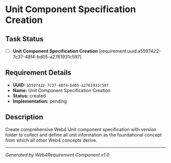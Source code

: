 # Unit Component Specification Creation

## Task Status
- [ ] **Unit Component Specification Creation** [requirement:uuid:a5597422-7c37-48f4-bd05-a2761931c597]

## Requirement Details

- **UUID:** `a5597422-7c37-48f4-bd05-a2761931c597`
- **Name:** Unit Component Specification Creation
- **Status:** created
- **Implementation:** pending

## Description

Create comprehensive Web4 Unit component specification with version folder to collect and define all unit information as the foundational concept from which all other Web4 concepts derive.

---

*Generated by Web4Requirement Component v1.0*